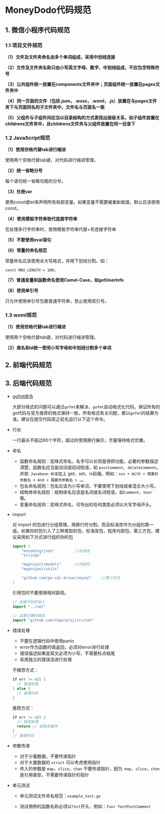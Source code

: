 # MoneyDodo代码规范

## 1. 微信小程序代码规范

### 1.1 项目文件规范

**（1）文件及文件夹命名由多个单词组成，采用中划线连接**

**（2）文件及文件夹名称只由小写英文字母、数字、中划线组成，不应包含特殊符号**

**（3）公共组件统一放置在components文件夹中；页面组件统一放置在pages文件夹中**

**（4）同一页面的文件（包括.json，.wxss，.wxml，.js）放置在与pages文件夹下与页面同名的子文件夹中，文件名与页面名一致**

**（5）父组件与子组件间应当以目录结构的方式表现出层级关系，如子组件放置在childrens文件夹中，且childrens文件夹与父组件放置在同一目录下**

### 1.2 JavaScript规范

**（1）使用空格代替tab进行缩进**

使用两个空格代替tab键，对代码进行缩进管理。

**（2）统一省略分号**

每个语句统一省略句尾的分号。

**（3）杜绝var**

使用const或let来声明所有局部变量。如果变量不需要被重新赋值，默认应该使用const。

**（4）使用模板字符串取代连接字符串**

在处理多行字符串时，使用模板字符串代替+号连接字符串

**（5）不要使用eval语句**

**（6）常量的命名规范**

常量命名应该使用全大写格式，并用下划线分割，如：

```
const MAX_LENGTH = 100;
```

**（7）普通变量和函数命名使用Camel-Case，如getUserInfo**

**（8）使用单引号**

只允许使用单引号包裹普通字符串，禁止使用双引号。

### 1.3 wxml规范

**（1）使用空格代替tab进行缩进**

使用两个空格代替tab键，对代码进行缩进管理。

**（2）类名和id统一使用小写字母和中划线分割多个单词**



## 2. 前端代码规范





## 3. 后端代码规范

* [gofmt命令](<https://golang.org/cmd/gofmt/>)

  大部分格式的问题可以通过`gofmt`来解决，`gofmt`自动格式化代码，保证所有的go代码与官方推荐的格式保持一致，所有格式有关问题，都以`gofmt`的结果为准。建议在提交代码库之前先运行以下这个命令。

* 行长

  一行最长不超过80个字符，超过的使用换行展示，尽量保持格式优雅。

* 命名

  * 函数命名规则：驼峰式命名，名字可以长但是得把功能，必要的参数描述清楚，函数名应当是动词或动词短语，如 `postComment`、`deleteComment`。并依` Javabean 标准`加上 get、set、is前缀。例如：`xxx + With + 需要的参数名 + And + 需要的参数名 + …`。
  * 包名命名规则：包名应该为小写单词，不要使用下划线或者混合大小写。
  * 结构体命名规则：结构体名应该是名词或名词短语，如`Comment`、`User`等。
  * 变量命名规则：驼峰式命名，可导出的任何类型必须以大写字母开头。

* import

  对 import 的包进行分组管理，用换行符分割，而且标准库作为分组的第一组。如果你的包引入了三种类型的包，标准库包，程序内部包，第三方包，建议采用如下方式进行组织你的包

  ```go
  import (
      "encoding/json"         //标准包
      "strings"
  
      "myproject/models"      //内部包
      "myproject/utils"
  
      "github.com/go-sql-driver/mysql"    //第三方包
  )
  ```

  引用包时不要使用相对路径。

  ```go
  // 这是不好的导入
  import "../net"
   
  // 这是正确的做法
  import "github.com/repo/proj/src/net"
  ```

* 错误处理

  * 不要在逻辑代码中使用panic
  * error作为函数的值返回，必须对error进行处理
  * 错误描述如果是英文必须为小写，不需要标点结尾
  * 采用独立的错误流进行处理

  不推荐方式：

  ```go
  if err != nil {
    // 错误处理
  } else {
    // 普通代码
  }
  ```

  推荐方式：

  ```go
  if err != nil {
    // 错误处理
    return // 或其余操作
  }
  // 普通代码
  ```

* 参数传递
  * 对于少量数据，不要传递指针
  * 对于大量数据的 `struct` 可以考虑使用指针
  * 传入的参数是 `map`，`slice`，`chan` 不要传递指针，因为` map`，`slice`，`chan` 是引用类型，不需要传递指针的指针

* 单元测试

  * 单元测试文件命名规范：`example_test.go`

  * 测试用例的函数名称必须以`Test`开头，例如：`func TestPostComment`